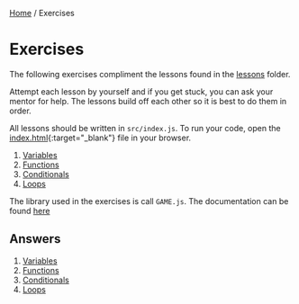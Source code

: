 <a href="/javascript-4-beginners/">Home</a> / Exercises

# Exercises

The following exercises compliment the lessons found in the [lessons](../Lessons/) folder.

Attempt each lesson by yourself and if you get stuck, you can ask your mentor for help. The lessons build off each other so it is best to do them in order.

All lessons should be written in `src/index.js`. To run your code, open the [index.html](../src/index.html){:target="_blank"} file in your browser.

1. [Variables](1%20Variables.md)
2. [Functions](2%20Functions.md)
3. [Conditionals](3%20Conditionals.md)
4. [Loops](4%20Loops.md)

The library used in the exercises is call `GAME.js`. The documentation can be found [here](../lib/documentation.md)

## Answers

1. [Variables](Answers/1%20Variables.md)
2. [Functions](Answers/2%20Functions.md)
3. [Conditionals](Answers/3%20Conditionals.md)
4. [Loops](Answers/4%20Loops.md)